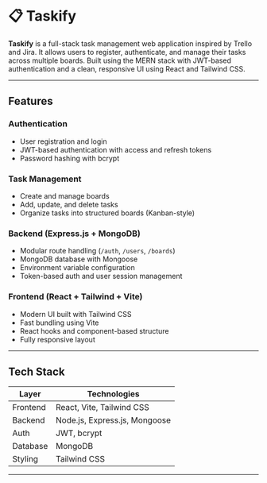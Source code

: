 # 📋 Taskify

**Taskify** is a full-stack task management web application inspired by Trello and Jira. It allows users to register, authenticate, and manage their tasks across multiple boards. Built using the MERN stack with JWT-based authentication and a clean, responsive UI using React and Tailwind CSS.

---

## Features

### Authentication
- User registration and login
- JWT-based authentication with access and refresh tokens
- Password hashing with bcrypt

### Task Management
- Create and manage boards
- Add, update, and delete tasks
- Organize tasks into structured boards (Kanban-style)

### Backend (Express.js + MongoDB)
- Modular route handling (`/auth`, `/users`, `/boards`)
- MongoDB database with Mongoose
- Environment variable configuration
- Token-based auth and user session management

### Frontend (React + Tailwind + Vite)
- Modern UI built with Tailwind CSS
- Fast bundling using Vite
- React hooks and component-based structure
- Fully responsive layout

---

## Tech Stack

| Layer       | Technologies                            |
|-------------|------------------------------------------|
| Frontend    | React, Vite, Tailwind CSS                |
| Backend     | Node.js, Express.js, Mongoose            |
| Auth        | JWT, bcrypt                              |
| Database    | MongoDB                                  |
| Styling     | Tailwind CSS                             |

---

